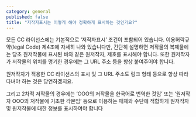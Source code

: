 ```yaml
---
category: general
published: false
title: "저작자표시는 어떻게 해야 정확하게 표시하는 것인가요?"
---
```



모든 CC 라이선스에는 기본적으로 ‘저작자표시’ 조건이 포함되어 있습니다. 이용허락규약(legal Code) 제4조에 자세히 나와 있습니다만, 간단히 설명하면 저작물의 복제물에는 당초 원저작물에 표시된 바와 같은 원저작자, 제호를 표시해야 합니다. 또한 원저작자가 저작물의 위치를 명기한 경우에는 그 URL 주소 등을 항상 붙여주어야 합니다. 

원저작자가 적용한 CC 라이선스의 표시 및 그 URL 주소도 링크 형태 등으로 항상 따라다녀야 하는 것은 당연하겠지요. 

그리고 2차적 저작물의 경우에는 ‘OOO의 저작물을 한국어로 번역한 것임’ 또는 ‘원저작자 OOO의 저작물에 기초한 각본임’ 등으로 이용하는 매체와 수단에 적합하게 원저작자 및 원저작물에 대한 정보를 표시하여야 합니다
